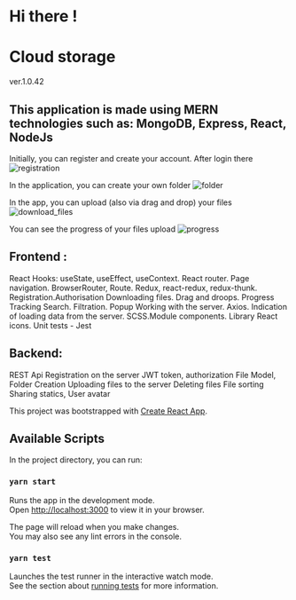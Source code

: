 # Hi there !
# Cloud storage
ver.1.0.42
## This application is made using MERN technologies such as: MongoDB, Express, React, NodeJs

Initially, you can register and create your account. After login there
![registration](https://user-images.githubusercontent.com/80674763/173237717-9bb130a8-94a4-4ae5-baed-8887f115e41e.png)

In the application, you can create your own folder
![folder](https://user-images.githubusercontent.com/80674763/173238292-d09a96a7-e2ee-483a-9f43-e417b78f1ffe.png)

In the app, you can upload (also via drag and drop) your files
![download_files](https://user-images.githubusercontent.com/80674763/173238298-5797e0c1-ffb0-4da5-847e-c774288a9c31.png)

You can see the progress of your files upload
![progress](https://user-images.githubusercontent.com/80674763/173238307-37ec1358-e62b-41b9-a5c4-b50a61d1b5a6.png)
## Frontend :
React
Hooks: useState, useEffect, useContext.
React router. Page navigation. BrowserRouter, Route.
Redux, react-redux, redux-thunk.
Registration.Authorisation
Downloading files. Drag and droops. Progress Tracking
Search. Filtration.
Popup
Working with the server. Axios. Indication of loading data from the server.
SCSS.Module components.
Library React icons.
Unit tests - Jest

## Backend:
REST Api
Registration on the server
JWT token, authorization
File Model, Folder Creation
Uploading files to the server
Deleting files
File sorting
Sharing statics, User avatar



This project was bootstrapped with [Create React App](https://github.com/facebook/create-react-app).

## Available Scripts

In the project directory, you can run:

### `yarn start`

Runs the app in the development mode.\
Open [http://localhost:3000](http://localhost:3000) to view it in your browser.

The page will reload when you make changes.\
You may also see any lint errors in the console.

### `yarn test`

Launches the test runner in the interactive watch mode.\
See the section about [running tests](https://facebook.github.io/create-react-app/docs/running-tests) for more information.



